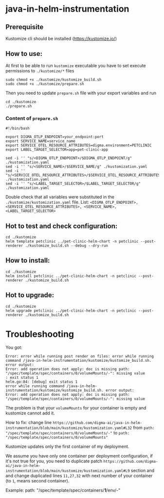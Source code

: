 # java-in-helm-instrumentation

## Prerequisite

Kustomize cli should be installed (https://kustomize.io/)

## How to use:

At first to be able to run `kustomize` executable you have to set execute permissions to `./kustomize/*` files

```
sudo chmod +x ./kustomize/kustomize_build.sh
sudo chmod +x ./kustomize/prepare.sh
```

Then you need to update `prepare.sh` file with your export variables and run

```
cd ./kustomize
./prepare.sh
```

### Content of `prepare.sh`
```
#!/bin/bash

export DIGMA_OTLP_ENDPOINT=your_endpoint:port
export SERVICE_NAME=service_name
export SERVICE_OTEL_RESOURCE_ATTRIBUTES=digma.environment=PETCLINIC
export LABEL_TARGET_SELECTOR=app=pet-clinic-app

sed -i '' "s/<DIGMA_OTLP_ENDPOINT>/$DIGMA_OTLP_ENDPOINT/g" ./kustomization.yaml
sed -i '' "s/<SERVICE_NAME>/$SERVICE_NAME/g" ./kustomization.yaml
sed -i '' "s/<SERVICE_OTEL_RESOURCE_ATTRIBUTES>/$SERVICE_OTEL_RESOURCE_ATTRIBUTES/g" ./kustomization.yaml
sed -i '' "s/<LABEL_TARGET_SELECTOR>/$LABEL_TARGET_SELECTOR/g" ./kustomization.yaml
```

Double check that all variables were substituted in the `./kustomize/kustomization.yaml` file.
List: `<DIGMA_OTLP_ENDPOINT>, <SERVICE_OTEL_RESOURCE_ATTRIBUTES>, <SERVICE_NAME>, <LABEL_TARGET_SELECTOR>`

## Hot to test and check configuration:

```
cd ./kustomize
helm template petclinic ../pet-clinic-helm-chart -n petclinic --post-renderer ./kustomize_build.sh --debug --dry-run
```

## How to install:

```
cd ./kustomize
helm install petclinic ../pet-clinic-helm-chart -n petclinic --post-renderer ./kustomize_build.sh
```

## Hot to upgrade:

```
cd ./kustomize
helm upgrade petclinic ../pet-clinic-helm-chart -n petclinic --post-renderer ./kustomize_build.sh
```
# Troubleshooting

You got:
```
Error: error while running post render on files: error while running command /java-in-helm-instrumentation/kustomize/kustomize_build.sh. error output:
Error: add operation does not apply: doc is missing path: "/spec/template/spec/containers/0/volumeMounts/-": missing value
: exit status 1
helm.go:84: [debug] exit status 1
error while running command /java-in-helm-instrumentation/kustomize/kustomize_build.sh. error output:
Error: add operation does not apply: doc is missing path: "/spec/template/spec/containers/0/volumeMounts/-": missing value
```
The problem is that your `volumeMounts` for your container is empty and kustomize cannot add it. 

How to fix: change line `https://github.com/digma-ai/java-in-helm-instrumentation/blob/main/kustomize/kustomization.yaml#L32` from `path: "/spec/template/spec/containers/0/volumeMounts/-"` to `path: "/spec/template/spec/containers/0/volumeMounts"`


Kustomize updates only the first container of my deployment.

We assume you have only one container per deployment configuration, if it's not true for you, you need to duplicate patch `https://github.com/digma-ai/java-in-helm-instrumentation/blob/main/kustomize/kustomization.yaml#L9` section and and change duplicated lines `11,27,32` with next number of your container (to `1`, means second container). 

Example: path: "/spec/template/spec/containers/**1**/env/-"
